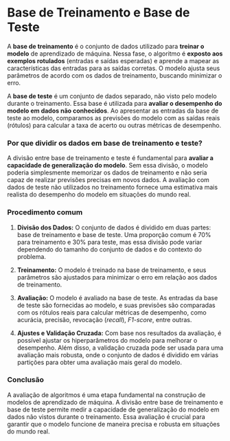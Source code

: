 # Base de Treinamento e Base de Teste

A **base de treinamento** é o conjunto de dados utilizado para **treinar o modelo** de aprendizado de máquina. Nessa fase, o algoritmo é **exposto aos exemplos rotulados** (entradas e saídas esperadas) e aprende a mapear as características das entradas para as saídas corretas. O modelo ajusta seus parâmetros de acordo com os dados de treinamento, buscando minimizar o erro.

A **base de teste** é um conjunto de dados separado, não visto pelo modelo durante o treinamento. Essa base é utilizada para **avaliar o desempenho do modelo em dados não conhecidos**. Ao apresentar as entradas da base de teste ao modelo, comparamos as previsões do modelo com as saídas reais (rótulos) para calcular a taxa de acerto ou outras métricas de desempenho.

### **Por que dividir os dados em base de treinamento e teste?**

A divisão entre base de treinamento e teste é fundamental para **avaliar a capacidade de generalização do modelo**. Sem essa divisão, o modelo poderia simplesmente memorizar os dados de treinamento e não seria capaz de realizar previsões precisas em novos dados. A avaliação com dados de teste não utilizados no treinamento fornece uma estimativa mais realista do desempenho do modelo em situações do mundo real.

### **Procedimento comum**

1. **Divisão dos Dados:** O conjunto de dados é dividido em duas partes: base de treinamento e base de teste. Uma proporção comum é 70% para treinamento e 30% para teste, mas essa divisão pode variar dependendo do tamanho do conjunto de dados e do contexto do problema.

2. **Treinamento:** O modelo é treinado na base de treinamento, e seus parâmetros são ajustados para minimizar o erro em relação aos dados de treinamento.

3. **Avaliação:** O modelo é avaliado na base de teste. As entradas da base de teste são fornecidas ao modelo, e suas previsões são comparadas com os rótulos reais para calcular métricas de desempenho, como acurácia, precisão, revocação (_recall_), _F1-score_, entre outras.

4. **Ajustes e Validação Cruzada:** Com base nos resultados da avaliação, é possível ajustar os hiperparâmetros do modelo para melhorar o desempenho. Além disso, a validação cruzada pode ser usada para uma avaliação mais robusta, onde o conjunto de dados é dividido em várias partições para obter uma avaliação mais geral do modelo.

### **Conclusão**

A avaliação de algoritmos é uma etapa fundamental na construção de modelos de aprendizado de máquina. A divisão entre base de treinamento e base de teste permite medir a capacidade de generalização do modelo em dados não vistos durante o treinamento. Essa avaliação é crucial para garantir que o modelo funcione de maneira precisa e robusta em situações do mundo real.